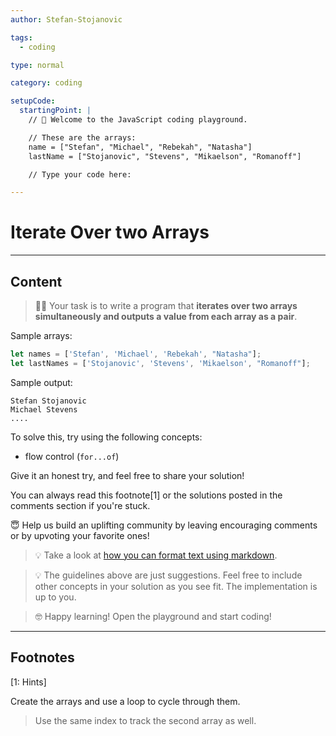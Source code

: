```yaml
---
author: Stefan-Stojanovic

tags:
  - coding

type: normal

category: coding

setupCode:
  startingPoint: |
    // 👋 Welcome to the JavaScript coding playground.

    // These are the arrays:
    name = ["Stefan", "Michael", "Rebekah", "Natasha"]
    lastName = ["Stojanovic", "Stevens", "Mikaelson", "Romanoff"]

    // Type your code here:

---
```


# Iterate Over two Arrays

---

## Content

> 👩‍💻 Your task is to write a program that **iterates over two arrays simultaneously and outputs a value from each array as a pair**.

Sample arrays:

```javascript
let names = ['Stefan', 'Michael', 'Rebekah', "Natasha"];
let lastNames = ['Stojanovic', 'Stevens', 'Mikaelson', "Romanoff"];
```

Sample output:
```plain-text
Stefan Stojanovic
Michael Stevens
....
```

To solve this, try using the following concepts:
- flow control (`for...of`)

Give it an honest try, and feel free to share your solution!

You can always read this footnote[1] or the solutions posted in the comments section if you're stuck.

😇 Help us build an uplifting community by leaving encouraging comments or by upvoting your favorite ones!

> 💡 Take a look at [how you can format text using markdown](https://www.enki.com/glossary/general/markdown-formatting).

> 💡 The guidelines above are just suggestions. Feel free to include other concepts in your solution as you see fit. The implementation is up to you.

> 🤓 Happy learning! Open the playground and start coding!


---

## Footnotes

[1: Hints]

Create the arrays and use a loop to cycle through them. 

> Use the same index to track the second array as well.